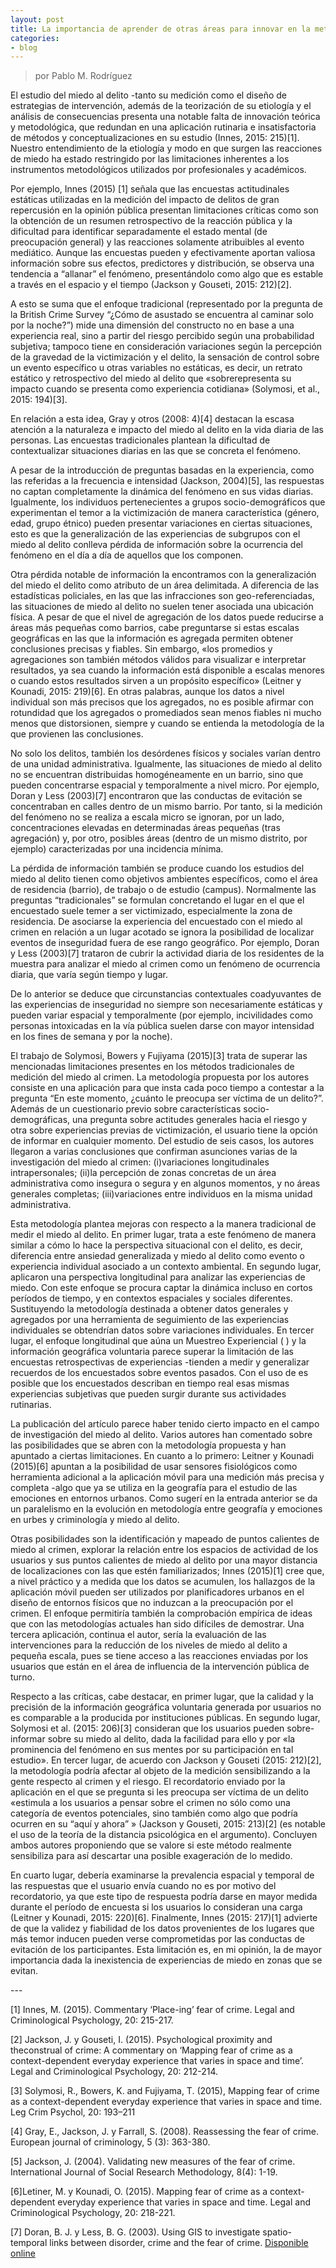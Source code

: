 ```yaml
---
layout: post
title: La importancia de aprender de otras áreas para innovar en la metodología (III)
categories:
- blog
---
```

> por Pablo M. Rodríguez


<p> El estudio del miedo al delito -tanto su medición como el diseño de estrategias de intervención, además de la teorización de su etiología y el análisis de consecuencias presenta una notable falta de innovación teórica y metodológica, que redundan en una aplicación rutinaria e insatisfactoria de métodos y conceptualizaciones en su estudio (Innes, 2015: 215)[1]. Nuestro entendimiento de la etiología y modo en que surgen las reacciones de miedo ha estado restringido por las limitaciones inherentes a los instrumentos metodológicos utilizados por profesionales y académicos. </p>
<p>Por ejemplo, Innes (2015) [1] señala que las encuestas actitudinales estáticas utilizadas en la medición del impacto de delitos de gran repercusión en la opinión pública presentan limitaciones críticas como son la obtención de un resumen retrospectivo de la reacción pública y la dificultad para identificar separadamente el estado mental (de preocupación general) y las reacciones solamente atribuibles al evento mediático. Aunque las encuestas pueden y efectivamente aportan valiosa información sobre sus efectos, predictores y distribución, se observa una tendencia a “allanar” el fenómeno, presentándolo como algo que es estable a través en el espacio y el tiempo (Jackson y Gouseti, 2015: 212)[2]. </p>
<p>A esto se suma que el enfoque tradicional (representado por la pregunta de la British Crime Survey “¿Cómo de asustado se encuentra al caminar solo por la noche?”) mide una dimensión del constructo no en base a una experiencia real, sino a partir del riesgo percibido según una probabilidad subjetiva; tampoco tiene en consideración variaciones según la percepción de la gravedad de la victimización y el delito, la sensación de control sobre un evento específico u otras variables no estáticas, es decir, un retrato estático y retrospectivo del miedo al delito que «sobrerepresenta su impacto cuando se presenta como experiencia cotidiana» (Solymosi, et al., 2015: 194)[3]. </p>
<p> En relación a esta idea, Gray y otros (2008: 4)[4] destacan la escasa atención a la naturaleza e impacto del miedo al delito en la vida diaria de las personas. Las encuestas tradicionales plantean la dificultad de contextualizar situaciones diarias en las que se concreta el fenómeno. </p>
<p>A pesar de la introducción de preguntas basadas en la experiencia, como las referidas a la frecuencia e intensidad (Jackson, 2004)[5], las respuestas no captan completamente la dinámica del fenómeno en sus vidas diarias. Igualmente, los individuos pertenecientes a grupos socio-demográficos que experimentan el temor a la victimización de manera característica (género, edad, grupo étnico) pueden presentar variaciones en ciertas situaciones, esto es que la generalización de las experiencias de subgrupos con el miedo al delito conlleva pérdida de información sobre la ocurrencia del fenómeno en el día a día de aquellos que los componen. </p>
<p>Otra pérdida notable de información la encontramos con la generalización del miedo el delito como atributo de un área delimitada. A diferencia de las estadísticas policiales, en las que las infracciones son geo-referenciadas, las situaciones de miedo al delito no suelen tener asociada una ubicación física. A pesar de que el nivel de agregación de los datos puede reducirse a áreas más pequeñas como barrios, cabe preguntarse si estas escalas geográficas en las que la información es agregada permiten obtener conclusiones precisas y fiables. Sin embargo, «los promedios y agregaciones son también métodos válidos para visualizar e interpretar resultados, ya sea cuando la información está disponible a escalas menores o cuando estos resultados sirven a un propósito específico» (Leitner y Kounadi, 2015: 219)[6]. En otras palabras, aunque los datos a nivel individual son más precisos que los agregados, no es posible afirmar con rotundidad que los agregados o promediados sean menos fiables ni mucho menos que distorsionen, siempre y cuando se entienda la metodología de la que provienen las conclusiones. </p>
<p> No solo los delitos, también los desórdenes físicos y sociales varían dentro de una unidad administrativa. Igualmente, las situaciones de miedo al delito no se encuentran distribuidas homogéneamente en un barrio, sino que pueden concentrarse espacial y temporalmente a nivel micro. Por ejemplo, Doran y Less (2003)[7] encontraron que las conductas de evitación se concentraban en calles dentro de un mismo barrio. Por tanto, si la medición del fenómeno no se realiza a escala micro se ignoran, por un lado, concentraciones elevadas en determinadas áreas pequeñas (tras agregación) y, por otro, posibles áreas (dentro de un mismo distrito, por ejemplo) caracterizadas por una incidencia mínima.</p>
<p>La pérdida de información también se produce cuando los estudios del miedo al delito tienen como objetivos ambientes específicos, como el área de residencia (barrio), de trabajo o de estudio (campus). Normalmente las preguntas “tradicionales” se formulan concretando el lugar en el que el encuestado suele temer a ser victimizado, especialmente la zona de residencia. De asociarse la experiencia del encuestado con el miedo al crimen en relación a un lugar acotado se ignora la posibilidad de localizar eventos de inseguridad fuera de ese rango geográfico. Por ejemplo, Doran y Less (2003)[7] trataron de cubrir la actividad diaria de los residentes de la muestra para analizar el miedo al crimen como un fenómeno de ocurrencia diaria, que varía según tiempo y lugar. </p>
<p>De lo anterior se deduce que circunstancias contextuales coadyuvantes de las experiencias de inseguridad no siempre son necesariamente estáticas y pueden variar espacial y temporalmente (por ejemplo, incivilidades como personas intoxicadas en la vía pública suelen darse con mayor intensidad en los fines de semana y por la noche).</p>
<p> El trabajo de Solymosi, Bowers y Fujiyama (2015)[3] trata de superar las mencionadas limitaciones presentes en los métodos tradicionales de medición del miedo al crimen. La metodología propuesta por los autores consiste en una aplicación para 
 que insta cada poco tiempo a contestar a la pregunta “En este momento, ¿cuánto le preocupa ser víctima de un delito?”. Además de un cuestionario previo sobre características socio-demográficas, una pregunta sobre actitudes generales hacia el riesgo y otra sobre experiencias previas de victimización, el usuario tiene la opción de informar en cualquier momento. Del estudio de seis casos, los autores llegaron a varias conclusiones que confirman asunciones varias de la investigación del miedo al crimen: (i)variaciones longitudinales intrapersonales; (ii)la percepción de zonas concretas de un área administrativa como insegura o segura y en algunos momentos, y no áreas generales completas; (iii)variaciones entre individuos en la misma unidad administrativa.</p>
<p>Esta metodología plantea mejoras con respecto a la manera tradicional de medir el miedo al delito. En primer lugar, trata a este fenómeno de manera similar a cómo lo hace la perspectiva situacional con el delito, es decir, diferencia entre ansiedad generalizada y miedo al delito como evento o experiencia individual asociado a un contexto ambiental. En segundo lugar, aplicaron una perspectiva longitudinal para analizar las experiencias de miedo. Con este enfoque se procura captar la dinámica incluso en cortos períodos de tiempo, y en contextos espaciales y sociales diferentes. Sustituyendo la metodología destinada a obtener datos generales y agregados por una herramienta de seguimiento de las experiencias individuales se obtendrían datos sobre variaciones individuales. En tercer lugar, el enfoque longitudinal que aúna un Muestreo Experiencial (
) y la información geográfica voluntaria parece superar la limitación de las encuestas retrospectivas de experiencias -tienden a medir y generalizar recuerdos de los encuestados sobre eventos pasados. Con el uso de 
 es posible que los encuestados describan en tiempo real esas mismas experiencias subjetivas que pueden surgir durante sus actividades rutinarias.</p>

<p>La publicación del artículo parece haber tenido cierto impacto en el campo de investigación del miedo al delito. Varios autores han comentado sobre las posibilidades que se abren con la metodología propuesta y han apuntado a ciertas limitaciones. En cuanto a lo primero: Leitner y Kounadi (2015)[6] apuntan a la posibilidad de usar sensores fisiológicos como herramienta adicional a la aplicación móvil para una medición más precisa y completa -algo que ya se utiliza en la geografía para el estudio de las emociones en entornos urbanos. Como sugerí en la entrada anterior se da un paralelismo en la evolución en metodología entre geografía y emociones en urbes y criminología y miedo al delito. </p>
<p> Otras posibilidades son la identificación y mapeado de puntos calientes de miedo al crimen, explorar la relación entre los espacios de actividad de los usuarios y sus puntos calientes de miedo al delito por una mayor distancia de localizaciones con las que estén familiarizados; Innes (2015)[1] cree que, a nivel práctico y a medida que los datos se acumulen, los hallazgos de la aplicación móvil pueden ser utilizados por planificadores urbanos en el diseño de entornos físicos que no induzcan a la preocupación por el crimen. El enfoque permitiría también la comprobación empírica de ideas que con las metodologías actuales han sido difíciles de demostrar. Una tercera aplicación, continua el autor, sería la evaluación de las intervenciones para la reducción de los niveles de miedo al delito a pequeña escala, pues se tiene acceso a las reacciones enviadas por los usuarios que están en el área de influencia de la intervención pública de turno. </p>
<p>Respecto a las críticas, cabe destacar, en primer lugar, que la calidad y la precisión de la información geográfica voluntaria generada por usuarios no es comparable a la producida por instituciones públicas. En segundo lugar, Solymosi et al. (2015: 206)[3] consideran que los usuarios pueden sobre-informar sobre su miedo al delito, dada la facilidad para ello y por «la prominencia del fenómeno en sus mentes por su participación en tal estudio». En tercer lugar, de acuerdo con Jackson y Gouseti (2015: 212)[2], la metodología podría afectar al objeto de la medición sensibilizando a la gente respecto al crimen y el riesgo. El recordatorio enviado por la aplicación en el que se pregunta si les preocupa ser víctima de un delito «estimula a los usuarios a pensar sobre el crimen no sólo como una categoría de eventos potenciales, sino también como algo que podría ocurren en su “aquí y ahora” » (Jackson y Gouseti, 2015: 213)[2] (es notable el uso de la teoría de la distancia psicológica en el argumento). Concluyen ambos autores proponiendo que se valore si este método realmente sensibiliza para así descartar una posible exageración de lo medido. </p>
<p>En cuarto lugar, debería examinarse la prevalencia espacial y temporal de las respuestas que el usuario envía cuando no es por motivo del recordatorio, ya que este tipo de respuesta podría darse en mayor medida durante el período de encuesta si los usuarios lo consideran una carga (Leitner y Kounadi, 2015: 220)[6]. Finalmente, Innes (2015: 217)[1] advierte de que la validez y fiabilidad de los datos provenientes de los lugares que más temor inducen pueden verse comprometidas por las conductas de evitación de los participantes. Esta limitación es, en mi opinión, la de mayor importancia dada la inexistencia de experiencias de miedo en zonas que se evitan.

<p>---</p>

<p>[1] Innes, M. (2015). Commentary ‘Place-ing’ fear of crime. Legal and Criminological Psychology, 20: 215-217.</p>

<p>[2] Jackson, J. y Gouseti, I. (2015). Psychological proximity and  theconstrual of crime: A commentary on ‘Mapping fear of crime as a context-dependent everyday experience that varies in space and time’. Legal and Criminological Psychology, 20: 212-214.</p>

<p>[3] Solymosi, R., Bowers, K. and Fujiyama, T. (2015), Mapping fear of crime as a context-dependent everyday experience that varies in space and time. Leg Crim Psychol, 20: 193–211 </p>
<p>[4] Gray, E., Jackson, J. y Farrall, S. (2008). Reassessing the fear of crime. European journal of criminology, 5 (3): 363-380. 
 </p>
<p>[5] Jackson, J. (2004). Validating new measures of the fear of crime. International Journal of Social Research Methodology, 8(4): 1-19. </p>
<p>[6]Letiner, M. y Kounadi, O. (2015). Mapping fear of crime as a context-dependent everyday experience that varies in space and time. Legal and Criminological Psychology, 20: 218-221.</p>
<p>[7] Doran, B. J. y Less, B. G. (2003). Using GIS to investigate spatio-temporal links between disorder, crime and the fear of crime. <a href="http://www.aic.gov.au/media_library/conferences/2003-graffiti/doran.pdf" target="_blank">Disponible online</a></p>
